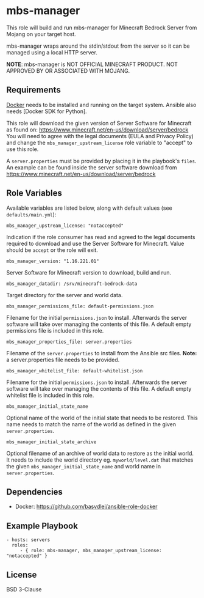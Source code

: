 mbs-manager
===========

This role will build and run mbs-manager for Minecraft Bedrock Server from
Mojang on your target host.

mbs-manager wraps around the stdin/stdout from the server so it can be managed
using a local HTTP server.

**NOTE**: mbs-manager is NOT OFFICIAL MINECRAFT PRODUCT. NOT APPROVED BY OR
ASSOCIATED WITH MOJANG.

Requirements
------------

[Docker](https://www.docker.com/) needs to be installed and running on the
target system. Ansible also needs [Docker SDK for Python].

This role will download the given version of Server Software for Minecraft as
found on: https://www.minecraft.net/en-us/download/server/bedrock You will need
to agree with the legal documents (EULA and Privacy Policy) and change the
`mbs_manager_upstream_license` role variable to "accept" to use this role.

A `server.properties` must be provided by placing it in the playbook's `files`.
An example can be found inside the server software download from
https://www.minecraft.net/en-us/download/server/bedrock

Role Variables
--------------

Available variables are listed below, along with default values (see
`defaults/main.yml`):

	mbs_manager_upstream_license: "notaccepted"

Indication if the role consumer has read and agreed to the legal documents
required to download and use the Server Software for Minecraft. Value should be
`accept` or the role will exit.

	mbs_manager_version: "1.16.221.01"

Server Software for Minecraft version to download, build and run.

	mbs_manager_datadir: /srv/minecraft-bedrock-data

Target directory for the server and world data.

	mbs_manager_permissions_file: default-permissions.json

Filename for the initial `permissions.json` to install. Afterwards the server
software will take over managing the contents of this file. A default empty
permissions file is included in this role.

	mbs_manager_properties_file: server.properties

Filename of the `server.properties` to install from the Ansible src files.
**Note:** a server.properties file needs to be provided.

	mbs_manager_whitelist_file: default-whitelist.json

Filename for the initial `permissions.json` to install. Afterwards the server
software will take over managing the contents of this file. A default empty
whitelist file is included in this role.

	mbs_manager_initial_state_name

Optional name of the world of the initial state that needs to be restored. This
name needs to match the name of the world as defined in the given
`server.properties`.

	mbs_manager_initial_state_archive

Optional filename of an archive of world data to restore as the initial world.
It needs to include the world directory eg. `myworld/level.dat` that matches
the given `mbs_manager_initial_state_name` and world name in
`server.properties`.

Dependencies
------------

- Docker: https://github.com/basvdlei/ansible-role-docker

Example Playbook
----------------

    - hosts: servers
      roles:
         - { role: mbs-manager, mbs_manager_upstream_license: "notaccepted" }

License
-------

BSD 3-Clause
